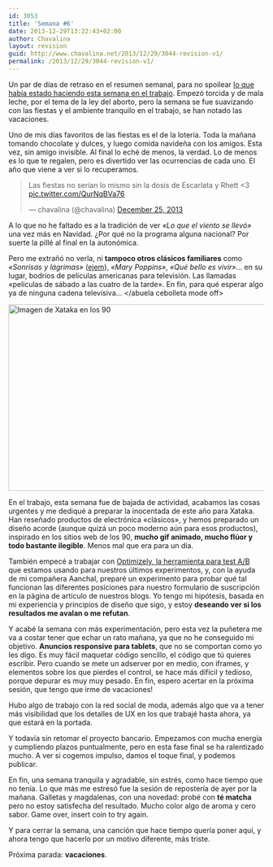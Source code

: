 ```yaml
---
id: 3053
title: 'Semana #6'
date: 2013-12-29T13:22:43+02:00
author: Chavalina
layout: revision
guid: http://www.chavalina.net/2013/12/29/3044-revision-v1/
permalink: /2013/12/29/3044-revision-v1/
---
```

Un par de días de retraso en el resumen semanal, para no spoilear [lo que había estado haciendo esta semana en el trabajo](http://www.xataka.com/xataka/rechazamos-la-tecnologia-actual-regreso-a-los-80-tecnologicos). Empezó torcida y de mala leche, por el tema de la ley del aborto, pero la semana se fue suavizando con las fiestas y el ambiente tranquilo en el trabajo, se han notado las vacaciones.

Uno de mis días favoritos de las fiestas es el de la lotería. Toda la mañana tomando chocolate y dulces, y luego comida navideña con los amigos. Esta vez, sin amigo invisible. Al final lo eché de menos, la verdad. Lo de menos es lo que te regalen, pero es divertido ver las ocurrencias de cada uno. El año que viene a ver si lo recuperamos.

<blockquote class="twitter-tweet" lang="en">
  <p>
    Las fiestas no serían lo mismo sin la dosis de Escarlata y Rhett <3 <a href="http://t.co/QurNqBVa76">pic.twitter.com/QurNqBVa76</a>
  </p>
  
  <p>
    &mdash; chavalina (@chavalina) <a href="https://twitter.com/chavalina/statuses/415902881989283841">December 25, 2013</a>
  </p>
</blockquote>



A lo que no he faltado es a la tradición de ver _«Lo que el viento se llevó»_ una vez más en Navidad. ¿Por qué no la programa alguna nacional? Por suerte la pillé al final en la autonómica.

Pero me extrañó no verla, ni **tampoco otros clásicos familiares** como _«Sonrisas y lágrimas»_ ([ejem](http://www.imdb.com/media/rm3982858240/tt0059742?ref_=ttmi_mi_all_pbl_40)), _«Mary Poppins»_, _«Qué bello es vivir»_… en su lugar, bodrios de películas americanas para televisión. Las llamadas «películas de sábado a las cuatro de la tarde». En fin, para qué esperar algo ya de ninguna cadena televisiva… </abuela cebolleta mode off>

<img src="http://www.chavalina.net/imagenes/2013/12/xataka90s-650x396.png" alt="Imagen de Xataka en los 90" width="604" height="367" class="aligncenter size-large wp-image-3046" srcset="http://www.chavalina.net/imagenes/2013/12/xataka90s-650x396.png 650w, http://www.chavalina.net/imagenes/2013/12/xataka90s-300x182.png 300w, http://www.chavalina.net/imagenes/2013/12/xataka90s.png 1202w" sizes="(max-width: 604px) 100vw, 604px" /> 

En el trabajo, esta semana fue de bajada de actividad, acabamos las cosas urgentes y me dediqué a preparar la inocentada de este año para Xataka. Han reseñado productos de electrónica «clásicos», y hemos preparado un diseño acorde (aunque quizá un poco moderno aún para esos productos), inspirado en los sitios web de los 90, **mucho gif animado, mucho flúor y todo bastante ilegible**. Menos mal que era para un día.

También empecé a trabajar con [Optimizely, la herramienta para test A/B](https://www.optimizely.com/) que estamos usando para nuestros últimos experimentos, y, con la ayuda de mi compañera Aanchal, preparé un experimento para probar qué tal funcionan las diferentes posiciones para nuestro formulario de suscripción en la página de artículo de nuestros blogs. Yo tengo mi hipótesis, basada en mi experiencia y principios de diseño que sigo, y estoy **deseando ver si los resultados me avalan o me refutan**.

Y acabé la semana con más experimentación, pero esta vez la puñetera me va a costar tener que echar un rato mañana, ya que no he conseguido mi objetivo. **Anuncios responsive para tablets**, que no se comportan como yo les digo. Es muy fácil maquetar código sencillo, el código que tú quieres escribir. Pero cuando se mete un adserver por en medio, con iframes, y elementos sobre los que pierdes el control, se hace más difícil y tedioso, porque depurar es muy muy pesado. En fin, espero acertar en la próxima sesión, que tengo que irme de vacaciones!

Hubo algo de trabajo con la red social de moda, además algo que va a tener más visibilidad que los detalles de UX en los que trabajé hasta ahora, ya que estará en la portada.

Y todavía sin retomar el proyecto bancario. Empezamos con mucha energía y cumpliendo plazos puntualmente, pero en esta fase final se ha ralentizado mucho. A ver si cogemos impulso, damos el toque final, y podemos publicar.



En fin, una semana tranquila y agradable, sin estrés, como hace tiempo que no tenía. Lo que más me estresó fue la sesión de repostería de ayer por la mañana. Galletas y magdalenas, con una novedad: probé con **té matcha** pero no estoy satisfecha del resultado. Mucho color algo de aroma y cero sabor. Game over, insert coin to try again.

Y para cerrar la semana, una canción que hace tiempo quería poner aquí, y ahora tengo que hacerlo por un motivo diferente, más triste.



Próxima parada: **vacaciones**.